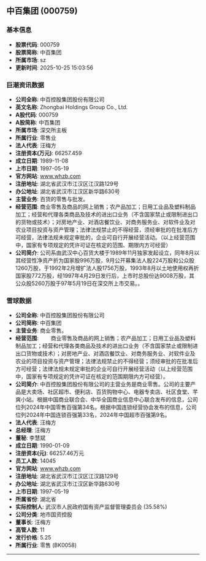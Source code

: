 ## 中百集团 (000759)

### 基本信息

- **股票代码**: 000759
- **股票简称**: 中百集团
- **所属市场**: sz
- **更新时间**: 2025-10-25 15:03:56

### 巨潮资讯数据

- **公司全称**: 中百控股集团股份有限公司
- **英文名称**: Zhongbai Holdings Group Co., Ltd.
- **A股代码**: 000759
- **A股简称**: 中百集团
- **所属市场**: 深交所主板
- **所属行业**: 零售业
- **法人代表**: 汪梅方
- **注册资本(万元)**: 66257.459
- **成立日期**: 1989-11-08
- **上市日期**: 1997-05-19
- **官方网站**: www.whzb.com
- **注册地址**: 湖北省武汉市江汉区江汉路129号
- **办公地址**: 湖北省武汉市江汉区新华路630号
- **主营业务**: 百货的零售与批发。
- **经营范围**: 商业零售及商品的网上销售；农产品加工；日用工业品及塑料制品加工；经营和代理各类商品及技术的进出口业务（不含国家禁止或限制进出口的货物或技术）；对房地产业、对酒店餐饮业、对商务服务业、对软件业及对农业项目投资与资产管理；法律法规禁止的不得经营，须经审批的在批准后方可经营，法律法规未规定审批的，企业可自行开展经营活动。（以上经营范围中，国家有专项规定的凭许可证在核定的范围、期限内方可经营）
- **公司简介**: 公司系由武汉中心百货大楼于1989年11月独家发起设立，同年8月以其经营性净资产折为国家股996万股，9月公开募集法人股224万股和公众股1260万股，于1992年2月增扩法人股1756万股，1993年8月以土地使用权再折国家股772万股，经1997年4月29日发行后，上市时总股份达9008万股，其公众股5260万股于97年5月19日在深交所上市交易。。

### 雪球数据

- **公司全称**: 中百控股集团股份有限公司
- **公司简称**: 中百集团
- **主营业务**: 商业零售。
- **经营范围**: 　　商业零售及商品的网上销售；农产品加工；日用工业品及塑料制品加工；经营和代理各类商品及技术的进出口业务（不含国家禁止或限制进出口货物或技术）；对房地产业、对酒店餐饮业、对商务服务业、对软件业及农业的项目投资与资产管理；法律法规禁止的不得经营；须经审批的在批准后方可经营；法律法规未规定审批的企业可自行开展经营活动（以上经营范围中，国家有专项规定的凭许可证在核定的范围期限内方可经营）。
- **公司简介**: 中百控股集团股份有限公司的主营业务是商业零售。公司的主要产品是大卖场、社区超市、便利店、百货购物中心、电器专卖店、社区食堂、芊爽小站。根据中国商业联合会、中华全国商业信息中心联合发布的信息，公司位列2024年中国零售百强第34名。根据中国连锁经营协会发布的信息，公司位列2024年中国连锁百强第33名，2024年中国超市百强第9名。
- **法人代表**: 汪梅方
- **总经理**: 汪梅方
- **董秘**: 李慧斌
- **成立日期**: 1990-01-09
- **注册资本(元)**: 66257.46万元
- **员工人数**: 14045
- **官方网站**: www.whzb.com
- **注册地址**: 湖北省武汉市江汉区江汉路129号
- **办公地址**: 湖北省武汉市江汉区新华路630号
- **上市日期**: 1997-05-19
- **所属省份**: 湖北省
- **实际控制人**: 武汉市人民政府国有资产监督管理委员会 (35.58%)
- **公司分类**: 地市国资控股
- **董事长**: 汪梅方
- **高管人数**: 11
- **发行价格**: 5.25
- **所属行业**: 零售 (BK0058)

---